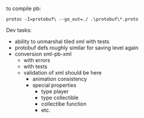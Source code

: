 to compile pb:

    protoc -I=protobuf\ --go_out=./ .\protobuf\*.proto


Dev tasks:
- ability to unmarshal tiled xml with tests
- protobuf defs roughly similar for saving level again
- conversion xml-pb-xml 
    - with errors
    - with tests
    - validation of xml should be here
        - animation consistency
        - special properties
            - type player
            - type collectible
            - collectibe function
            - etc.